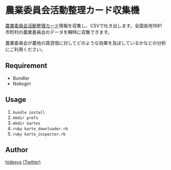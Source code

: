 # 農業委員会活動整理カード収集機
[農業委員会活動整理カード](https://www.nca.or.jp/card/)情報を収集し、CSVで吐き出します。全国各地1681市町村の農業委員会のデータを瞬時に収集できます。

農業委員会が農地の賃貸借に対してどのような効果を及ぼしているかなどの分析にご利用ください。

## Requirement
* Bundler
* Nokogiri

## Usage
1. `bundle install`
2. `mkdir prefs`
3. `mkdir kartes`
4. `ruby karte_downloader.rb`
5. `ruby karte_inspector.rb`

## Author
[hidesys](https://github.com/hidesys) [(Twitter)](https://twitter.com/hidesys)
